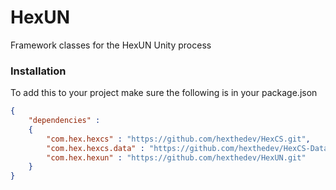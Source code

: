 # HexUN
Framework classes for the HexUN Unity process

### Installation
To add this to your project make sure the following is in your package.json

```json
{
    "dependencies" : 
    {
        "com.hex.hexcs" : "https://github.com/hexthedev/HexCS.git",
        "com.hex.hexcs.data" : "https://github.com/hexthedev/HexCS-Data.git",
        "com.hex.hexun" : "https://github.com/hexthedev/HexUN.git"
    }
}
```